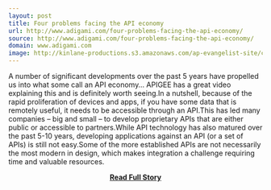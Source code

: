```yaml
---
layout: post
title: Four problems facing the API economy
url: http://www.adigami.com/four-problems-facing-the-api-economy/
source: http://www.adigami.com/four-problems-facing-the-api-economy/
domain: www.adigami.com
image: http://kinlane-productions.s3.amazonaws.com/ap-evangelist-site/curated/screenshots/9352_api500_com.png
---
```


<p>A number of significant developments over the past 5 years have propelled us into what some call an API economy… APIGEE has a great video explaining this and is definitely worth seeing.In a nutshell, because of the rapid proliferation of devices and apps, if you have some data that is remotely useful, it needs to be accessible through an API.This has led many companies – big and small – to develop proprietary APIs that are either public or accessible to partners.While API technology has also matured over the past 5-10 years, developing applications against an API (or a set of APIs) is still not easy.Some of the more established APIs are not necessarily the most modern in design, which makes integration a challenge requiring time and valuable resources.</p>
<center><p><a href="http://www.adigami.com/four-problems-facing-the-api-economy/" style='padding:25px; font-sze:18px; font-weight: bold;'>Read Full Story</a></p></center>

